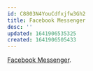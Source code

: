 ```yaml
---
id: C8803N4YouCdfxjfw3Gh2
title: Facebook Messenger
desc: ''
updated: 1641906535325
created: 1641906505433
---
```


[Facebook Messenger](https://docs.google.com/drawings/d/1irhiSxKfTH3T3aLZrpK628Vq1ETF0PEdStVHEML7yFM/edit).
